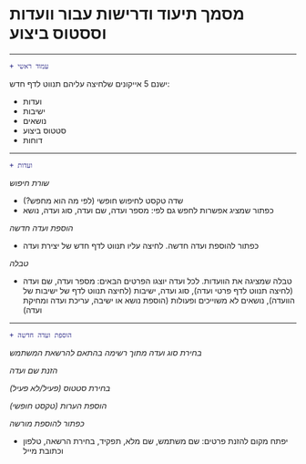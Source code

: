 # מסמך תיעוד ודרישות עבור וועדות וססטוס ביצוע

---

```diff
+ עמוד ראשי
```

ישנם 5 אייקונים שלחיצה עליהם תנווט לדף חדש:
* ועדות
* ישיבות
* נושאים
* סטטוס ביצוע
* דוחות

---

```diff
+ ועדות
```
_שורת חיפוש_
* שדה טקסט לחיפוש חופשי (לפי מה הוא מחפש?)
* כפתור שמציג אפשרות לחפש גם לפי: מספר ועדה, שם ועדה, סוג ועדה, נושא

_הוספת ועדה חדשה_

+ כפתור להוספת ועדה חדשה. לחיצה עליו תנווט לדף חדש של יצירת ועדה

_טבלה_

+ טבלה שמציגה את הוועדות. לכל ועדה יוצגו הפרטים הבאים:
מספר ועדה, שם ועדה (לחיצה תנווט לדף פרטי ועדה), סוג ועדה, ישיבות (לחיצה תנווט לדף של ישיבות של הוועדה), נושאים לא משוייכים ופעולות (הוספת נושא או ישיבה, עריכת ועדה ומחיקת ועדה)
---

```diff
+ הוספת ועדה חדשה
```
_בחירת סוג ועדה מתוך רשימה בהתאם להרשאת המשתמש_

_הזנת שם ועדה_

_בחירת סטטוס (פעיל/לא פעיל)_

_הוספת הערות (טקסט חופשי)_

_כפתור להוספת מורשה_
+ יפתח מקום להזנת פרטים: שם משתמש, שם מלא, תפקיד, בחירת הרשאה, טלפון וכתובת מייל
